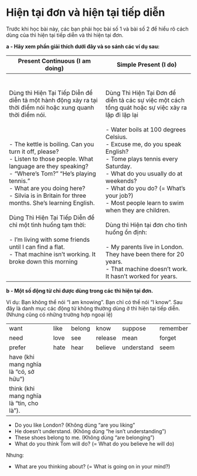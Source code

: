 # Hiện tại đơn và hiện tại tiếp diễn
Trước khi học bài này, các bạn phải học bài số 1 và bài số 2 để hiểu rõ cách dùng của thì hiện tại tiếp diễn và thì hiện tại đơn.

**a - Hãy xem phần giải thích dưới đây và so sánh các ví dụ sau:**

| **Present Continuous (I am doing)**  | **Simple Present (I do)**  |
|---|---|
|Dùng thì Hiện Tại Tiếp Diễn để diễn tả một hành động xảy ra tại thời điểm nói hoặc xung quanh thời điểm nói.<br><br><br><br>- The kettle is boiling. Can you turn it off, please?<br>- Listen to those people. What language are they speaking?<br>- “Where’s Tom?” “He’s playing tennis.”<br>- What are you doing here?<br>- Silvia is in Britain for three months. She’s learning English.<br><br>Dùng Thì Hiện Tại Tiếp Diễn để chỉ một tình huống tạm thời:<br><br>- I’m living with some friends until I can find a flat.<br>- That machine isn’t working. It broke down this morning|<br><br>Dùng Thì Hiện Tại Đơn để diễn tả các sự việc một cách tổng quát hoặc sự việc xảy ra lặp đi lặp lại<br><br>- Water boils at 100 degrees Celsius.<br>- Excuse me, do you speak English?<br>- Tome plays tennis every Saturday.<br>- What do you usually do at weekends?<br>- What do you do? (= What’s your job?)<br>- Most people learn to swim when they are children.<br><br>Dùng thì Hiện tại đơn cho tình huống ổn định:<br><br>- My parents live in London. They have been there for 20 years.<br>- That machine doesn’t work. It hasn’t worked for years.|

**b - Một số động từ chỉ được dùng trong các thì hiện tại đơn.**

Ví dụ: Bạn không thể nói “I am knowing”. Bạn chỉ có thể nói “I know”. Sau đây là danh mục các động từ không thường dùng ở thì hiện tại tiếp diễn. (Nhưng cũng có những trường hợp ngoại lệ)

|   |   |   |   |   |   |
|---|---|---|---|---|---|
|want|like|belong|know|suppose|remember|
|need|love|see|release|mean|forget|
|prefer|hate|hear|believe|understand|seem|
|have (khi mang nghĩa là “có, sở hữu”) |   |   |   |   |   |
|think (khi mang nghĩa là “tin, cho là”).|   |   |   |   |   |

- Do you like London? (Không dùng “are you liking”
- He doesn’t understand. (Không dùng “he isn’t understanding”)
- These shoes belong to me. (Không dùng “are belonging”)
- What do you think Tom will do? (= What do you believe he will do)

Nhưng:

- What are you thinking about? (= What is going on in your mind?)